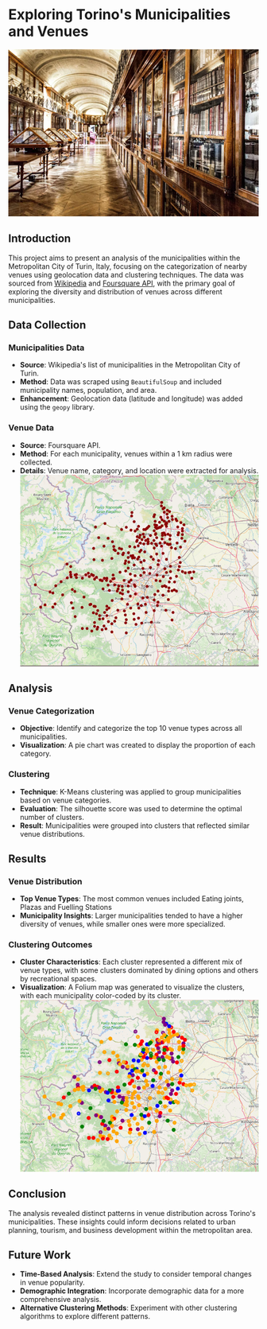 # Exploring Torino's Municipalities and Venues

![](https://github.com/RachaelKilonzo/Exploring-Torino-Municipalities/blob/main/images/royal%20library%20of%20turin.png)

## Introduction

This project aims to present an analysis of the municipalities within the Metropolitan City of Turin, Italy, focusing on the categorization of nearby venues using geolocation data and clustering techniques. The data was sourced from
[Wikipedia](https://en.wikipedia.org/wiki/List_of_municipalities_of_the_Metropolitan_City_of_Turin) and [Foursquare API](https://location.foursquare.com/developer/), with the primary goal of exploring the diversity and distribution of venues across different municipalities.

## Data Collection

### Municipalities Data
- **Source**: Wikipedia's list of municipalities in the Metropolitan City of Turin.
- **Method**: Data was scraped using `BeautifulSoup` and included municipality names, population, and area.
- **Enhancement**: Geolocation data (latitude and longitude) was added using the `geopy` library.

### Venue Data
- **Source**: Foursquare API.
- **Method**: For each municipality, venues within a 1 km radius were collected.
- **Details**: Venue name, category, and location were extracted for analysis.
![](https://github.com/RachaelKilonzo/Exploring-Torino-Municipalities/blob/main/images/venues.PNG)

## Analysis

### Venue Categorization
- **Objective**: Identify and categorize the top 10 venue types across all municipalities.
- **Visualization**: A pie chart was created to display the proportion of each category.

### Clustering
- **Technique**: K-Means clustering was applied to group municipalities based on venue categories.
- **Evaluation**: The silhouette score was used to determine the optimal number of clusters.
- **Result**: Municipalities were grouped into clusters that reflected similar venue distributions.

## Results

### Venue Distribution
- **Top Venue Types**: The most common venues included Eating joints, Plazas and Fuelling Stations 
- **Municipality Insights**: Larger municipalities tended to have a higher diversity of venues, while smaller ones were more specialized.


### Clustering Outcomes
- **Cluster Characteristics**: Each cluster represented a different mix of venue types, with some clusters dominated by dining options and others by recreational spaces.
- **Visualization**: A Folium map was generated to visualize the clusters, with each municipality color-coded by its cluster.
![](https://github.com/RachaelKilonzo/Exploring-Torino-Municipalities/blob/main/images/torino_clusters_map.PNG)

## Conclusion

The analysis revealed distinct patterns in venue distribution across Torino's municipalities. These insights could inform decisions related to urban planning, tourism, and business development within the metropolitan area.

## Future Work

- **Time-Based Analysis**: Extend the study to consider temporal changes in venue popularity.
- **Demographic Integration**: Incorporate demographic data for a more comprehensive analysis.
- **Alternative Clustering Methods**: Experiment with other clustering algorithms to explore different patterns.


